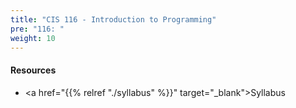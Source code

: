 ```yaml
---
title: "CIS 116 - Introduction to Programming"
pre: "116: "
weight: 10
---
```


#### Resources

* <a href="{{% relref "./syllabus" %}}" target="_blank">Syllabus</a>

